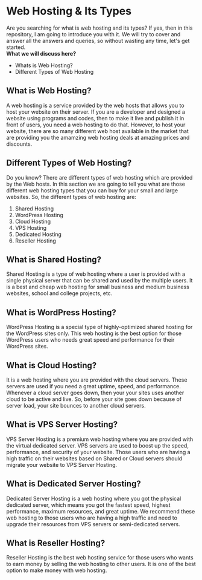 # Web Hosting & Its Types
Are you searching for what is web hosting and its types? If yes, then in this repository, I am going to introduce you with it. We will try to cover and answer all the answers and queries, so without wasting any time, let's get started.<br>
**What we will discuss here?**
* Whats is Web Hosting?
* Different Types of Web Hosting

## What is Web Hosting?
A web hosting is a service provided by the web hosts that allows you to host your website on their server. If you are a developer and designed a website using programs and codes, then to make it live and publish it in front of users, you need a web hosting to do that. However, to host your website, there are so many different web host available in the market that are providing you the amamzing web hosting deals at amazing prices and discounts.

## Different Types of Web Hosting?
Do you know? There are different types of web hosting which are provided by the Web hosts. In this section we are going to tell you what are those different web hosting types that you can buy for your small and large websites.
So, the different types of web hosting are:
1. Shared Hosting
2. WordPress Hosting
3. Cloud Hosting
4. VPS Hosting
5. Dedicated Hosting
6. Reseller Hosting

## What is Shared Hosting?
Shared Hosting is a type of web hosting where a user is provided with a single physical server that can be shared and used by the multiple users. It is a best and cheap web hosting for small business and medium business websites, school and college projects, etc.

## What is WordPress Hosting?
WordPress Hosting is a special type of highly-optimized shared hosting for the WordPress sites only. This web hosting is the best option for those WordPress users who needs great speed and performance for their WordPress sites.

## What is Cloud Hosting?
It is a web hosting where you are provided with the cloud servers. These servers are used if you need a great uptime, speed, and performance. Whenever a cloud server goes down, then your your sites uses another cloud to be active and live. So, before your site goes down because of server load, your site bounces to another cloud servers.

## What is VPS Server Hosting?
VPS Server Hosting is a premium web hosting where you are provided with the virtual dedicated server. VPS servers are used to boost up the speed, performance, and security of your website. Those users who are having a high traffic on their websites based on Shared or Cloud servers should migrate your website to VPS Server Hosting.

## What is Dedicated Server Hosting?
Dedicated Server Hosting is a web hosting where you got the physical dedicated server, which means you got the fastest speed, highest performance, maximum resources, and great uptime. We recommend these web hosting to those users who are having a high traffic and need to upgrade their resources from VPS servers or semi-dedicated servers.

## What is Reseller Hosting?
Reseller Hosting is the best web hosting service for those users who wants to earn money by selling the web hosting to other users. It is one of the best option to make money with web hosting. 
